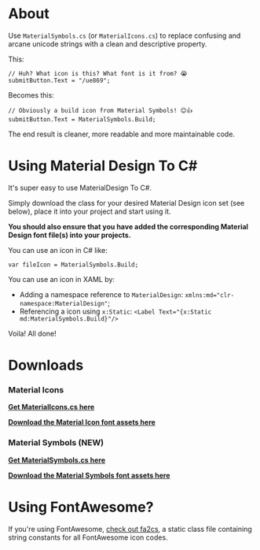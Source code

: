 # About

Use `MaterialSymbols.cs` (or `MaterialIcons.cs`) to replace confusing and arcane unicode strings with a clean and descriptive property.

This:

```
// Huh? What icon is this? What font is it from? 😭
submitButton.Text = "/ue869";
```

Becomes this:

```
// Obviously a build icon from Material Symbols! 😊👍
submitButton.Text = MaterialSymbols.Build;
```

The end result is cleaner, more readable and more maintainable code.

# Using Material Design To C#

It's super easy to use MaterialDesign To C#.

Simply download the class for your desired Material Design icon set (see below), place it into your project and start using it.

**You should also ensure that you have added the corresponding Material Design font file(s) into your projects.**

You can use an icon in C# like:

```
var fileIcon = MaterialSymbols.Build;
```

You can use an icon in XAML by:

* Adding a namespace reference to `MaterialDesign`: `xmlns:md="clr-namespace:MaterialDesign"`;
* Referencing a icon using `x:Static`: `<Label Text="{x:Static md:MaterialSymbols.Build}"/>`

Voila! All done!

# Downloads

### Material Icons
**[Get MaterialIcons.cs here](MaterialIcons.cs?raw=1)**

**[Download the Material Icon font assets here](https://github.com/google/material-design-icons/tree/master/font)**

### Material Symbols (NEW)
**[Get MaterialSymbols.cs here](MaterialSymbols.cs?raw=1)**

**[Download the Material Symbols font assets here](https://github.com/google/material-design-icons/tree/master/variablefont)**

# Using FontAwesome?

If you're using FontAwesome, [check out fa2cs](https://github.com/matthewrdev/fa2cs), a static class file containing string constants for all FontAwesome icon codes.

